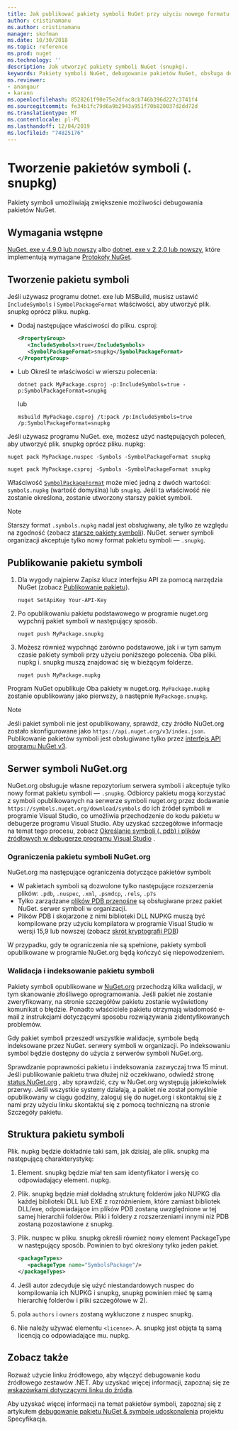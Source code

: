 ```yaml
---
title: Jak publikować pakiety symboli NuGet przy użyciu nowego formatu pakietu symboli ". snupkg" | Microsoft Docs
author: cristinamanu
ms.author: cristinamanu
manager: skofman
ms.date: 10/30/2018
ms.topic: reference
ms.prod: nuget
ms.technology: ''
description: Jak utworzyć pakiety symboli NuGet (snupkg).
keywords: Pakiety symboli NuGet, debugowanie pakietów NuGet, obsługa debugowania NuGet, symbole pakietów i konwencje pakietów symboli
ms.reviewer:
- anangaur
- karann
ms.openlocfilehash: 8528261f90e75e2dfac8cb746b396d227c3741f4
ms.sourcegitcommit: fe34b1fc79d6a9b2943a951f70b820037d2dd72d
ms.translationtype: MT
ms.contentlocale: pl-PL
ms.lasthandoff: 12/04/2019
ms.locfileid: "74825176"
---
```

# <a name="creating-symbol-packages-snupkg"></a>Tworzenie pakietów symboli (. snupkg)

Pakiety symboli umożliwiają zwiększenie możliwości debugowania pakietów NuGet.

## <a name="prerequisites"></a>Wymagania wstępne

[NuGet. exe v 4.9.0 lub nowszy](https://www.nuget.org/downloads) albo [dotnet. exe v 2.2.0 lub nowszy](https://www.microsoft.com/net/download/dotnet-core/2.2), które implementują wymagane [Protokoły NuGet](../api/nuget-protocols.md).

## <a name="creating-a-symbol-package"></a>Tworzenie pakietu symboli

Jeśli używasz programu dotnet. exe lub MSBuild, musisz ustawić `IncludeSymbols` i `SymbolPackageFormat` właściwości, aby utworzyć plik. snupkg oprócz pliku. nupkg.

* Dodaj następujące właściwości do pliku. csproj:

   ```xml
   <PropertyGroup>
      <IncludeSymbols>true</IncludeSymbols> 
      <SymbolPackageFormat>snupkg</SymbolPackageFormat> 
   </PropertyGroup>
   ```

* Lub Określ te właściwości w wierszu polecenia:

     ```dotnetcli
     dotnet pack MyPackage.csproj -p:IncludeSymbols=true -p:SymbolPackageFormat=snupkg
     ```

  lub

  ```cli
  msbuild MyPackage.csproj /t:pack /p:IncludeSymbols=true /p:SymbolPackageFormat=snupkg
  ```

Jeśli używasz programu NuGet. exe, możesz użyć następujących poleceń, aby utworzyć plik. snupkg oprócz pliku. nupkg:

```cli
nuget pack MyPackage.nuspec -Symbols -SymbolPackageFormat snupkg

nuget pack MyPackage.csproj -Symbols -SymbolPackageFormat snupkg
```

Właściwość [`SymbolPackageFormat`](/dotnet/core/tools/csproj#symbolpackageformat) może mieć jedną z dwóch wartości: `symbols.nupkg` (wartość domyślna) lub `snupkg`. Jeśli ta właściwość nie zostanie określona, zostanie utworzony starszy pakiet symboli.

> [!Note]
> Starszy format `.symbols.nupkg` nadal jest obsługiwany, ale tylko ze względu na zgodność (zobacz [starsze pakiety symboli](Symbol-Packages.md)). NuGet. serwer symboli organizacji akceptuje tylko nowy format pakietu symboli — `.snupkg`.

## <a name="publishing-a-symbol-package"></a>Publikowanie pakietu symboli

1. Dla wygody najpierw Zapisz klucz interfejsu API za pomocą narzędzia NuGet (zobacz [Publikowanie pakietu](../nuget-org/publish-a-package.md)).

    ```cli
    nuget SetApiKey Your-API-Key
    ```

1. Po opublikowaniu pakietu podstawowego w programie nuget.org wypchnij pakiet symboli w następujący sposób.

    ```cli
    nuget push MyPackage.snupkg
    ```

1. Możesz również wypchnąć zarówno podstawowe, jak i w tym samym czasie pakiety symboli przy użyciu poniższego polecenia. Oba pliki. nupkg i. snupkg muszą znajdować się w bieżącym folderze.

    ```cli
    nuget push MyPackage.nupkg
    ```

Program NuGet opublikuje Oba pakiety w nuget.org. `MyPackage.nupkg` zostanie opublikowany jako pierwszy, a następnie `MyPackage.snupkg`.

> [!Note]
> Jeśli pakiet symboli nie jest opublikowany, sprawdź, czy źródło NuGet.org zostało skonfigurowane jako `https://api.nuget.org/v3/index.json`. Publikowanie pakietów symboli jest obsługiwane tylko przez [interfejs API programu NuGet v3](../api/overview.md#versioning).

## <a name="nugetorg-symbol-server"></a>Serwer symboli NuGet.org

NuGet.org obsługuje własne repozytorium serwera symboli i akceptuje tylko nowy format pakietu symboli — `.snupkg`. Odbiorcy pakietu mogą korzystać z symboli opublikowanych na serwerze symboli nuget.org przez dodawanie `https://symbols.nuget.org/download/symbols` do ich źródeł symboli w programie Visual Studio, co umożliwia przechodzenie do kodu pakietu w debugerze programu Visual Studio. Aby uzyskać szczegółowe informacje na temat tego procesu, zobacz [Określanie symboli (. pdb) i plików źródłowych w debugerze programu Visual Studio](/visualstudio/debugger/specify-symbol-dot-pdb-and-source-files-in-the-visual-studio-debugger) .

### <a name="nugetorg-symbol-package-constraints"></a>Ograniczenia pakietu symboli NuGet.org

NuGet.org ma następujące ograniczenia dotyczące pakietów symboli:

- W pakietach symboli są dozwolone tylko następujące rozszerzenia plików: `.pdb`, `.nuspec`, `.xml`, `.psmdcp`, `.rels`, `.p7s`
- Tylko zarządzane [plików PDB przenośne](https://github.com/dotnet/corefx/blob/master/src/System.Reflection.Metadata/specs/PortablePdb-Metadata.md) są obsługiwane przez pakiet NuGet. serwer symboli w organizacji.
- Plików PDB i skojarzone z nimi biblioteki DLL NUPKG muszą być kompilowane przy użyciu kompilatora w programie Visual Studio w wersji 15,9 lub nowszej (zobacz [skrót kryptografii PDB](https://github.com/dotnet/roslyn/issues/24429))

W przypadku, gdy te ograniczenia nie są spełnione, pakiety symboli opublikowane w programie NuGet.org będą kończyć się niepowodzeniem. 

### <a name="symbol-package-validation-and-indexing"></a>Walidacja i indeksowanie pakietu symboli

Pakiety symboli opublikowane w [NuGet.org](https://www.nuget.org/) przechodzą kilka walidacji, w tym skanowanie złośliwego oprogramowania. Jeśli pakiet nie zostanie zweryfikowany, na stronie szczegółów pakietu zostanie wyświetlony komunikat o błędzie. Ponadto właściciele pakietu otrzymają wiadomość e-mail z instrukcjami dotyczącymi sposobu rozwiązywania zidentyfikowanych problemów.

Gdy pakiet symboli przeszedł wszystkie walidacje, symbole będą indeksowane przez NuGet. serwery symboli w organizacji. Po indeksowaniu symbol będzie dostępny do użycia z serwerów symboli NuGet.org.

Sprawdzanie poprawności pakietu i indeksowania zazwyczaj trwa 15 minut. Jeśli publikowanie pakietu trwa dłużej niż oczekiwano, odwiedź stronę [status.NuGet.org](https://status.nuget.org/) , aby sprawdzić, czy w NuGet.org występują jakiekolwiek przerwy. Jeśli wszystkie systemy działają, a pakiet nie został pomyślnie opublikowany w ciągu godziny, zaloguj się do nuget.org i skontaktuj się z nami przy użyciu linku skontaktuj się z pomocą techniczną na stronie Szczegóły pakietu.

## <a name="symbol-package-structure"></a>Struktura pakietu symboli

Plik. nupkg będzie dokładnie taki sam, jak dzisiaj, ale plik. snupkg ma następującą charakterystykę:

1) Element. snupkg będzie miał ten sam identyfikator i wersję co odpowiadający element. nupkg.
2) Plik. snupkg będzie miał dokładną strukturę folderów jako NUPKG dla każdej biblioteki DLL lub EXE z rozróżnieniem, które zamiast bibliotek DLL/exe, odpowiadające im plików PDB zostaną uwzględnione w tej samej hierarchii folderów. Pliki i foldery z rozszerzeniami innymi niż PDB zostaną pozostawione z snupkg.
3) Plik. nuspec w pliku. snupkg określi również nowy element PackageType w następujący sposób. Powinien to być określony tylko jeden pakiet.

   ```xml
   <packageTypes>
      <packageType name="SymbolsPackage"/>
   </packageTypes>
   ```

4) Jeśli autor zdecyduje się użyć niestandardowych nuspec do kompilowania ich NUPKG i snupkg, snupkg powinien mieć tę samą hierarchię folderów i pliki szczegółowe w 2).
5) pola ```authors``` i ```owners``` zostaną wykluczone z nuspec snupkg.
6) Nie należy używać elementu ```<license>```. A. snupkg jest objęta tą samą licencją co odpowiadające mu. nupkg.

## <a name="see-also"></a>Zobacz także

Rozważ użycie linku źródłowego, aby włączyć debugowanie kodu źródłowego zestawów .NET. Aby uzyskać więcej informacji, zapoznaj się ze [wskazówkami dotyczącymi linku do źródła](/dotnet/standard/library-guidance/sourcelink).

Aby uzyskać więcej informacji na temat pakietów symboli, zapoznaj się z artykułem [debugowanie pakietu NuGet & symbole udoskonalenia](https://github.com/NuGet/Home/wiki/NuGet-Package-Debugging-&-Symbols-Improvements) projektu Specyfikacja.
